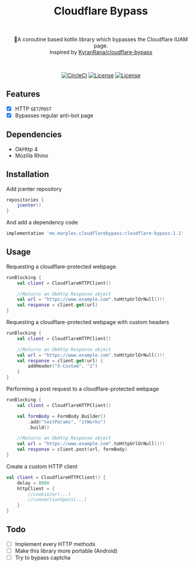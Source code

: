 <h1 align="center">Cloudflare Bypass</h1><br>
<p align="center">
💠️A coroutine based kotlin library which bypasses the Cloudflare IUAM page.<br>
Inspired by <a href="https://github.com/KyranRana/cloudflare-bypass">KyranRana/cloudflare-bypass</a>
</p>
<br>

<p align="center">
  <a href="https://circleci.com/gh/Marplex/CloudflareBypass"><img alt="CircleCI" src="https://circleci.com/gh/Marplex/CloudflareBypass.svg"/></a>
  <a href="https://opensource.org/licenses/Apache-2.0"><img alt="License" src="https://img.shields.io/badge/License-Apache%202.0-blue.svg"/></a>
  <a href="https://github.com/Marplex"><img alt="License" src="https://img.shields.io/static/v1?label=GitHub&message=marplex&color=005cb2"/></a> 
</p>

## Features

- [x] HTTP `GET`/`POST`
- [x] Bypasses regular anti-bot page 

## Dependencies

- OkHttp 4
- Mozilla Rhino

## Installation
Add jcenter repository
```gradle
repositories {
    jcenter()
}
```

And add a dependency code

```gradle
implementation 'me.marplex.cloudflarebypass:cloudflare-bypass:1.1'
```

## Usage

Requesting a cloudflare-protected webpage.

```kotlin
runBlocking {
    val client = CloudflareHTTPClient()

    //Returns an OkHttp Response object
    val url = "https://www.example.com".toHttpUrlOrNull()!!
    val response = client.get(url)
}
```

Requesting a cloudflare-protected webpage with custom headers

```kotlin
runBlocking {
    val client = CloudflareHTTPClient()

    //Returns an OkHttp Response object
    val url = "https://www.example.com".toHttpUrlOrNull()!!
    val response = client.get(url) {
        addHeader("X-Custom", "1")
    }
}
```

Performing a post request to a cloudflare-protected webpage

```kotlin
runBlocking {
    val client = CloudflareHTTPClient()

    val formBody = FormBody.Builder()
        .add("testParams", "itWorks")
        .build()

    //Returns an OkHttp Response object
    val url = "https://www.example.com".toHttpUrlOrNull()!!
    val response = client.post(url, formBody)
}
```

Create a custom HTTP client

```kotlin
val client = CloudflareHTTPClient() {
    delay = 8000
    httpClient = {
        //cookieJar(...)
        //connectionSpecs(...)
    }
}
```

## Todo

- [ ] Implement every HTTP methods
- [ ] Make this library more portable (Android)
- [ ] Try to bypass captcha